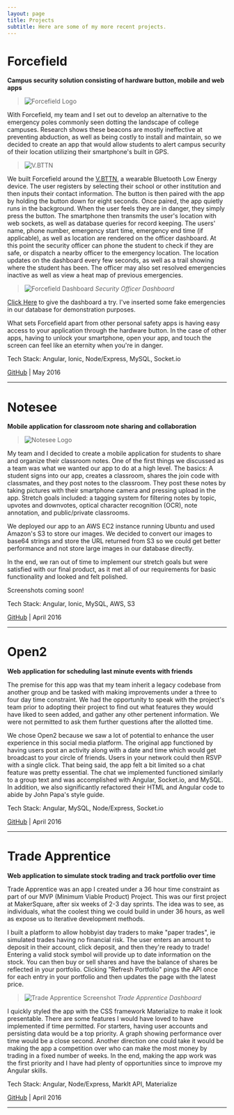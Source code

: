 ```yaml
---
layout: page
title: Projects
subtitle: Here are some of my more recent projects.
---
```


# Forcefield

**Campus security solution consisting of hardware button, mobile and web apps**

>![Forcefield Logo](/img/forcefield-iphone.png)

With Forcefield, my team and I set out to develop an alternative to the emergency poles commonly seen dotting the landscape of college campuses.  Research shows these beacons are mostly ineffective at preventing abduction, as well as being costly to install and maintain, so we decided to create an app that would allow students to alert campus security of their location utilizing their smartphone's built in GPS.

>![V.BTTN](/img/button.png)

We built Forcefield around the [V.BTTN](http://www.vsnmobil.com/products/v-bttn-wearable-bluetooth-le-4-0-device), a wearable Bluetooth Low Energy device.  The user registers by selecting their school or other institution and then inputs their contact information.  The button is then paired with the app by holding the button down for eight seconds.  Once paired, the app quietly runs in the background.  When the user feels they are in danger, they simply press the button.  The smartphone then transmits the user's location with web sockets, as well as database queries for record keeping.  The users' name, phone number, emergency start time, emergency end time (if applicable), as well as location are rendered on the officer dashboard.  At this point the security officer can phone the student to check if they are safe, or dispatch a nearby officer to the emergency location.  The location updates on the dashboard every few seconds, as well as a trail showing where the student has been.  The officer may also set resolved emergencies inactive as well as view a heat map of previous emergencies.

>![Forcefield Dashboard](/img/forcefield-dashboard.png)
*Security Officer Dashboard*

[Click Here](http://forcefield.herokuapp.com/#/dashboard) to give the dashboard a try.  I've inserted some fake emergencies in our database for demonstration purposes.

What sets Forcefield apart from other personal safety apps is having easy access to your application through the hardware button.  In the case of other apps, having to unlock your smartphone, open your app, and touch the screen can feel like an eternity when you're in danger.

Tech Stack: Angular, Ionic, Node/Express, MySQL, Socket.io

[GitHub](https://github.com/MKS-Elixr/forcefield) | May 2016

---

# Notesee

**Mobile application for classroom note sharing and collaboration** 

>![Notesee Logo](/img/notesee-banner.png)

My team and I decided to create a mobile application for students to share and organize their classroom notes.  One of the first things we discussed as a team was what we wanted our app to do at a high level.  The basics: A student signs into our app, creates a classroom, shares the join code with classmates, and they post notes to the classroom.  They post these notes by taking pictures with their smartphone camera and pressing upload in the app.  Stretch goals included: a tagging system for filtering notes by topic, upvotes and downvotes, optical character recognition (OCR), note annotation, and public/private classrooms. 

We deployed our app to an AWS EC2 instance running Ubuntu and used Amazon's S3 to store our images.  We decided to convert our images to base64 strings and store the URL returned from S3 so we could get better performance and not store large images in our database directly.

In the end, we ran out of time to implement our stretch goals but were satisfied with our final product, as it met all of our requirements for basic functionality and looked and felt polished.

Screenshots coming soon!

Tech Stack: Angular, Ionic, MySQL, AWS, S3

[GitHub](https://github.com/MKS-PostgreSQL/notesee) | April 2016

---

# Open2

**Web application for scheduling last minute events with friends**

The premise for this app was that my team inherit a legacy codebase from another group and be tasked with making improvements under a three to four day time constraint.  We had the opportunity to speak with the project's team prior to adopting their project to find out what features they would have liked to seen added, and gather any other pertenent information.  We were not permitted to ask them further questions after the allotted time.

We chose Open2 because we saw a lot of potential to enhance the user experience in this social media platform.  The original app functioned by having users post an activity along with a date and time which would get broadcast to your circle of friends.  Users in your network could then RSVP with a single click.  That being said, the app felt a bit limited so a chat feature was pretty essential.  The chat we implemented functioned similarly to a group text and was accomplished with Angular, Socket.io, and MySQL.  In addition, we also significantly refactored their HTML and Angular code to abide by John Papa's style guide.

Tech Stack: Angular, MySQL, Node/Express, Socket.io

[GitHub](https://github.com/MKS-PostgreSQL/open2) | April 2016

---

# Trade Apprentice

**Web application to simulate stock trading and track portfolio over time**

Trade Apprentice was an app I created under a 36 hour time constraint as part of our MVP (Minimum Viable Product) Project.  This was our first project at MakerSquare, after six weeks of 2-3 day sprints.  The idea was to see, as individuals, what the coolest thing we could build in under 36 hours, as well as expose us to iterative development methods.  

I built a platform to allow hobbyist day traders to make "paper trades", ie simulated trades having no financial risk.  The user enters an amount to deposit in their account, click deposit, and then they're ready to trade!  Entering a valid stock symbol will provide up to date information on the stock.  You can then buy or sell shares and have the balance of shares be reflected in your portfolio.  Clicking "Refresh Portfolio" pings the API once for each entry in your portfolio and then updates the page with the latest price. 

>![Trade Apprentice Screenshot](/img/trade-apprentice-screenshot.png)
*Trade Apprentice Dashboard*

I quickly styled the app with the CSS framework Materialize to make it look presentable.  There are some features I would have loved to have implemented if time permitted.  For starters, having user accounts and persisting data would be a top priority.  A graph showing performance over time would be a close second.  Another direction one could take it would be making the app a competition over who can make the most money by trading in a fixed number of weeks.  In the end, making the app work was the first priority and I have had plenty of opportunities since to improve my Angular skills.

Tech Stack: Angular, Node/Express, MarkIt API, Materialize

[GitHub](https://github.com/cse25/trade-apprentice) | April 2016

---
